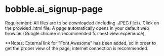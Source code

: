 # bobble.ai_signup-page

Requirement: All files are to be downloaded (including .JPEG files).
Click on the provided .html file.
A page automatically opens in your default web browser (Google chrome is recommended for best view experience).

**Notes: External link for "Font Awesome" has been added, so in order to get the proper view of the page, internet connection is recommended.
